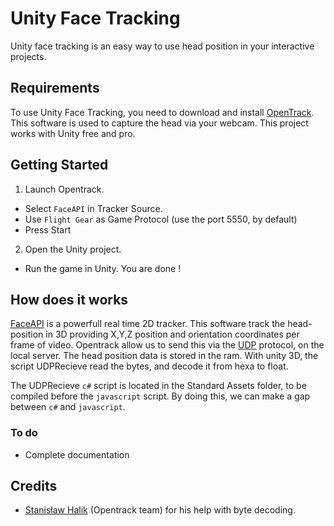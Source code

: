 Unity Face Tracking
=================

Unity face tracking is an easy way to use head position in your interactive projects.


Requirements
----------
To use Unity Face Tracking, you need to download and install [OpenTrack](https://github.com/opentrack/opentrack). This software is used to capture the head via your webcam.
This project works with Unity free and pro.

Getting Started
--------


 1. Launch Opentrack. 
* Select `FaceAPI` in Tracker Source.
* Use `Flight Gear` as Game Protocol (use the port 5550, by default)
* Press Start

2. Open the Unity project.
* Run the game in Unity. You are done !


How does it works
------------------
[FaceAPI](http://www.seeingmachines.com/product/faceapi/) is a powerfull real time 2D tracker. This software track the head-position in 3D providing X,Y,Z position and orientation coordinates per frame of video.
Opentrack allow us to send this via the [UDP](http://fr.wikipedia.org/wiki/User_Datagram_Protocol) protocol, on the local server. The head position data is stored in the ram. With unity 3D, the script UDPRecieve read the bytes, and decode it from hexa to float.

The UDPRecieve `c#` script is located in the Standard Assets folder, to be compiled before the `javascript` script. By doing this, we can make a gap between `c#` and `javascript`.

### To do

* Complete documentation

Credits
-------
* [Stanisław Halik](https://github.com/sthalik) (Opentrack team) for his help with byte decoding.
